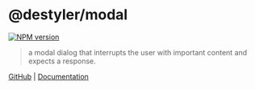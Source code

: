 # @destyler/modal

[![NPM version](https://img.shields.io/npm/v/@destyler/modal?color=a1b858&modal=)](https://www.npmjs.com/package/@destyler/modal)

> a modal dialog that interrupts the user with important content and expects a response.

[GitHub](https://github.com/destyler/destyler) | [Documentation](https://destyler-dev.zeabur.app/)
